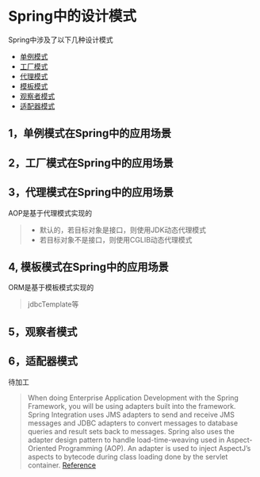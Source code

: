 # Spring中的设计模式

Spring中涉及了以下几种设计模式
- [单例模式][Singleton]
- [工厂模式][Factory]
- [代理模式][Proxy]
- [模板模式][Template]
- [观察者模式][Observer]
- [适配器模式][Adapter]

## 1，单例模式在Spring中的应用场景

## 2，工厂模式在Spring中的应用场景

## 3，代理模式在Spring中的应用场景

AOP是基于代理模式实现的
> - 默认的，若目标对象是接口，则使用JDK动态代理模式
> - 若目标对象不是接口，则使用CGLIB动态代理模式

## 4, 模板模式在Spring中的应用场景
ORM是基于模板模式实现的
> jdbcTemplate等



## 5，观察者模式

## 6，适配器模式
待加工

> When doing Enterprise Application Development with the Spring Framework, you will be using adapters built into the framework. Spring Integration uses JMS adapters to send and receive JMS messages and JDBC adapters to convert messages to database queries and result sets back to messages.
> Spring also uses the adapter design pattern to handle load-time-weaving used in Aspect-Oriented Programming (AOP). An adapter is used to inject AspectJ’s aspects to bytecode during class loading done by the servlet container.
[Reference](https://springframework.guru/gang-of-four-design-patterns/adapter-pattern/)

[Singleton]: ./singleton.md "singleton"
[Factory]: ./factory.md "factory"
[Proxy]: ./proxy.md "proxy"
[Template]: ./template.md "template"
[Observer]: ./observer.md "observer"
[Adapter]: ./adapter.md "adapter"